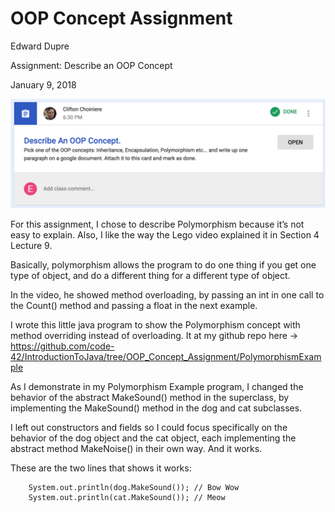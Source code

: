 # OOP Concept Assignment

Edward Dupre

Assignment: Describe an OOP Concept

January 9, 2018

![OOP Concept Assignment](../resources/OOPConceptAssignment.png "OOPConceptAssignment.png")

For this assignment, I chose to describe Polymorphism because it’s not easy to explain.  Also, I like the way the Lego video explained it in Section 4 Lecture 9.  

Basically, polymorphism allows the program to do one thing if you get one type of object, and do a different thing for a different type of object.

In the video, he showed method overloading, by passing an int in one call to the Count() method and passing a float in the next example.  

I wrote this little java program to show the Polymorphism concept with method overriding instead of overloading.  It at my github repo here → https://github.com/code-42/IntroductionToJava/tree/OOP_Concept_Assignment/PolymorphismExample 

As I demonstrate in my Polymorphism Example program, I changed the behavior of the abstract MakeSound() method in the superclass, by implementing the MakeSound() method in the dog and cat subclasses. 

I left out constructors and fields so I could focus specifically on the behavior of the dog object and the cat object, each implementing the abstract method MakeNoise() in their own way.  And it works.

These are the two lines that shows it works:

        System.out.println(dog.MakeSound()); // Bow Wow
        System.out.println(cat.MakeSound()); // Meow



